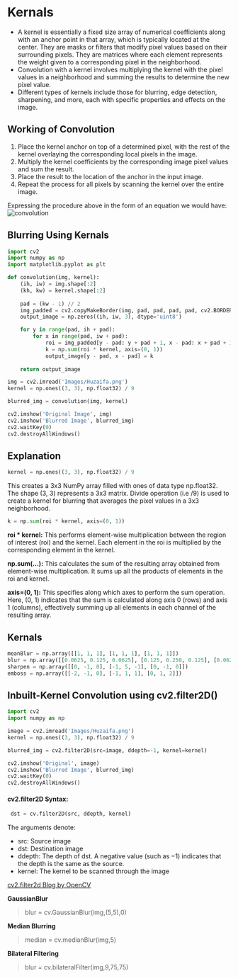 # Kernals

- A kernel is essentially a fixed size array of numerical coefficients along with an anchor point in that array, which is typically located at the center. They are masks or filters that modify pixel values based on their surrounding pixels. They are matrices where each element represents the weight given to a corresponding pixel in the neighborhood.
- Convolution with a kernel involves multiplying the kernel with the pixel values in a neighborhood and summing the results to determine the new pixel value.
- Different types of kernels include those for blurring, edge detection, sharpening, and more, each with specific properties and effects on the image.

## Working of Convolution

1. Place the kernel anchor on top of a determined pixel, with the rest of the kernel overlaying the corresponding local pixels in the image.
2. Multiply the kernel coefficients by the corresponding image pixel values and sum the result.
3. Place the result to the location of the anchor in the input image.
4. Repeat the process for all pixels by scanning the kernel over the entire image.

Expressing the procedure above in the form of an equation we would have:
![convolution](https://github.com/ToheedAsghar/Practice_CV/assets/121859513/0097886c-d834-4cde-821d-061d1014ef85)


## Blurring Using Kernals

```python
import cv2
import numpy as np
import matplotlib.pyplot as plt

def convolution(img, kernel):
    (ih, iw) = img.shape[:2]
    (kh, kw) = kernel.shape[:2]
    
    pad = (kw - 1) // 2
    img_padded = cv2.copyMakeBorder(img, pad, pad, pad, pad, cv2.BORDER_REPLICATE)
    output_image = np.zeros((ih, iw, 3), dtype='uint8')

    for y in range(pad, ih + pad):
        for x in range(pad, iw + pad):
            roi = img_padded[y - pad: y + pad + 1, x - pad: x + pad + 1]
            k = np.sum(roi * kernel, axis=(0, 1))
            output_image[y - pad, x - pad] = k
            
    return output_image

img = cv2.imread('Images/Huzaifa.png')
kernel = np.ones((3, 3), np.float32) / 9

blurred_img = convolution(img, kernel)

cv2.imshow('Original Image', img)
cv2.imshow('Blurred Image', blurred_img)
cv2.waitKey(0)
cv2.destroyAllWindows()
```

## Explanation

```python
kernel = np.ones((3, 3), np.float32) / 9
```

This creates a 3x3 NumPy array filled with ones of data type np.float32. The shape (3, 3) represents a 3x3 matrix.
Divide operation (i.e /9) is used to create a kernel for blurring that averages the pixel values in a 3x3 neighborhood.

```python
k = np.sum(roi * kernel, axis=(0, 1))
```

**roi * kernel:** This performs element-wise multiplication between the region of interest (roi) and the kernel. Each element in the roi is multiplied by the corresponding element in the kernel.

**np.sum(...):** This calculates the sum of the resulting array obtained from element-wise multiplication. It sums up all the products of elements in the roi and kernel.

**axis=(0, 1):** This specifies along which axes to perform the sum operation. Here, (0, 1) indicates that the sum is calculated along axis 0 (rows) and axis 1 (columns), effectively summing up all elements in each channel of the resulting array.


## Kernals

```python
meanBlur = np.array([[1, 1, 1], [1, 1, 1], [1, 1, 1]])
blur = np.array([[0.0625, 0.125, 0.0625], [0.125, 0.250, 0.125], [0.0625, 0.125, 0.0625]])
sharpen = np.array([[0, -1, 0], [-1, 5, -1], [0, -1, 0]])
emboss = np.array([[-2, -1, 0], [-1, 1, 1], [0, 1, 2]])
```

## Inbuilt-Kernel Convolution using cv2.filter2D()

```python
import cv2
import numpy as np

image = cv2.imread('Images/Huzaifa.png')
kernel = np.ones((3, 3), np.float32) / 9

blurred_img = cv2.filter2D(src=image, ddepth=-1, kernel=kernel)

cv2.imshow('Original', image)
cv2.imshow('Blurred Image', blurred_img)
cv2.waitKey(0)
cv2.destroyAllWindows()
```
#### cv2.filter2D Syntax:

```python
 dst = cv.filter2D(src, ddepth, kernel)
```

The arguments denote:
- src: Source image
- dst: Destination image
- ddepth: The depth of dst. A negative value (such as −1) indicates that the depth is the same as the source.
- kernel: The kernel to be scanned through the image

[cv2.filter2d Blog by OpenCV](https://docs.opencv.org/3.4/d4/dbd/tutorial_filter_2d.html)

**GaussianBlur**
> blur = cv.GaussianBlur(img,(5,5),0)

**Median Blurring**
> median = cv.medianBlur(img,5)

**Bilateral Filtering**
> blur = cv.bilateralFilter(img,9,75,75)

